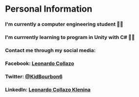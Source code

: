 # **Personal Information**
### I'm currently a computer engineering student 👨‍🎓
### I'm currrently learning to program in Unity with C# :man_technologist:

### Contact me through my social media:
### **Facebook**: [Leonardo Collazo](https://www.facebook.com/leonardo.collazo.71)
### **Twitter**: [@KidBourbon6](https://twitter.com/KidBourbon6)
### **LinkedIn**: [Leonardo Collazo Klenina](https://www.linkedin.com/in/leonardo-collazo-klenina-aa0270201)
